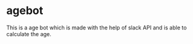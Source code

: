 # agebot
This is a age bot which is made with the help of slack API and is able to calculate the age.
